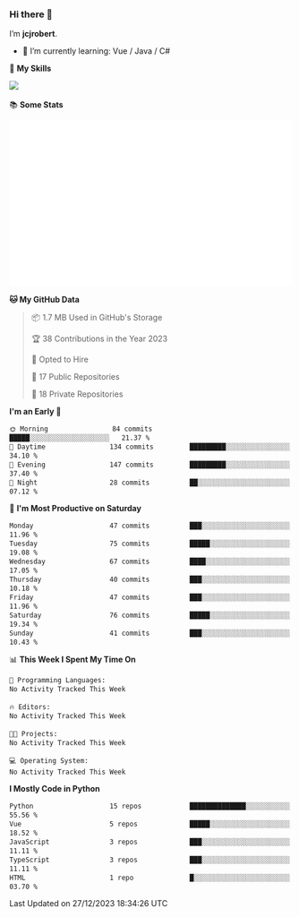 ### Hi there 👋

I’m **jcjrobert**.

- 🌱 I’m currently learning: Vue / Java / C#

🌟 **My Skills**

![](https://img.shields.io/badge/-Python-3e74a2?style=flat-square&logo=Python&logoColor=fff)

📚 **Some Stats**

![](https://github.com/jcjrobert/github-stats/blob/master/generated/overview.svg)

<!--START_SECTION:waka-->
**🐱 My GitHub Data** 

> 📦 1.7 MB Used in GitHub's Storage 
 > 
> 🏆 38 Contributions in the Year 2023
 > 
> 💼 Opted to Hire
 > 
> 📜 17 Public Repositories 
 > 
> 🔑 18 Private Repositories 
 > 
**I'm an Early 🐤** 

```text
🌞 Morning                84 commits          █████░░░░░░░░░░░░░░░░░░░░   21.37 % 
🌆 Daytime                134 commits         █████████░░░░░░░░░░░░░░░░   34.10 % 
🌃 Evening                147 commits         █████████░░░░░░░░░░░░░░░░   37.40 % 
🌙 Night                  28 commits          ██░░░░░░░░░░░░░░░░░░░░░░░   07.12 % 
```
📅 **I'm Most Productive on Saturday** 

```text
Monday                   47 commits          ███░░░░░░░░░░░░░░░░░░░░░░   11.96 % 
Tuesday                  75 commits          █████░░░░░░░░░░░░░░░░░░░░   19.08 % 
Wednesday                67 commits          ████░░░░░░░░░░░░░░░░░░░░░   17.05 % 
Thursday                 40 commits          ███░░░░░░░░░░░░░░░░░░░░░░   10.18 % 
Friday                   47 commits          ███░░░░░░░░░░░░░░░░░░░░░░   11.96 % 
Saturday                 76 commits          █████░░░░░░░░░░░░░░░░░░░░   19.34 % 
Sunday                   41 commits          ███░░░░░░░░░░░░░░░░░░░░░░   10.43 % 
```


📊 **This Week I Spent My Time On** 

```text
💬 Programming Languages: 
No Activity Tracked This Week

🔥 Editors: 
No Activity Tracked This Week

🐱‍💻 Projects: 
No Activity Tracked This Week

💻 Operating System: 
No Activity Tracked This Week
```

**I Mostly Code in Python** 

```text
Python                   15 repos            ██████████████░░░░░░░░░░░   55.56 % 
Vue                      5 repos             █████░░░░░░░░░░░░░░░░░░░░   18.52 % 
JavaScript               3 repos             ███░░░░░░░░░░░░░░░░░░░░░░   11.11 % 
TypeScript               3 repos             ███░░░░░░░░░░░░░░░░░░░░░░   11.11 % 
HTML                     1 repo              █░░░░░░░░░░░░░░░░░░░░░░░░   03.70 % 
```




 Last Updated on 27/12/2023 18:34:26 UTC
<!--END_SECTION:waka-->
